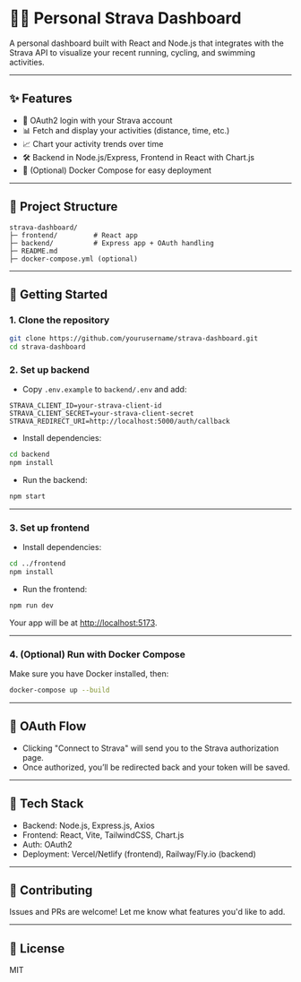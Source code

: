 # 🏃‍♂️ Personal Strava Dashboard

A personal dashboard built with React and Node.js that integrates with the Strava API to visualize your recent running, cycling, and swimming activities.

---

## ✨ Features
- 🔐 OAuth2 login with your Strava account
- 📊 Fetch and display your activities (distance, time, etc.)
- 📈 Chart your activity trends over time
- 🛠 Backend in Node.js/Express, Frontend in React with Chart.js
- 🐳 (Optional) Docker Compose for easy deployment

---

## 🧭 Project Structure
```
strava-dashboard/
├─ frontend/         # React app
├─ backend/          # Express app + OAuth handling
├─ README.md
├─ docker-compose.yml (optional)
```

---

## 🚀 Getting Started

### 1. Clone the repository
```bash
git clone https://github.com/yourusername/strava-dashboard.git
cd strava-dashboard
```

### 2. Set up backend
- Copy `.env.example` to `backend/.env` and add:
```
STRAVA_CLIENT_ID=your-strava-client-id
STRAVA_CLIENT_SECRET=your-strava-client-secret
STRAVA_REDIRECT_URI=http://localhost:5000/auth/callback
```

- Install dependencies:
```bash
cd backend
npm install
```

- Run the backend:
```bash
npm start
```

---

### 3. Set up frontend
- Install dependencies:
```bash
cd ../frontend
npm install
```

- Run the frontend:
```bash
npm run dev
```

Your app will be at [http://localhost:5173](http://localhost:5173).

---

### 4. (Optional) Run with Docker Compose
Make sure you have Docker installed, then:
```bash
docker-compose up --build
```

---

## 🔐 OAuth Flow
- Clicking "Connect to Strava" will send you to the Strava authorization page.
- Once authorized, you’ll be redirected back and your token will be saved.

---

## 🧪 Tech Stack
- Backend: Node.js, Express.js, Axios
- Frontend: React, Vite, TailwindCSS, Chart.js
- Auth: OAuth2
- Deployment: Vercel/Netlify (frontend), Railway/Fly.io (backend)

---

## 🤝 Contributing
Issues and PRs are welcome! Let me know what features you'd like to add.

---

## 📜 License
MIT
